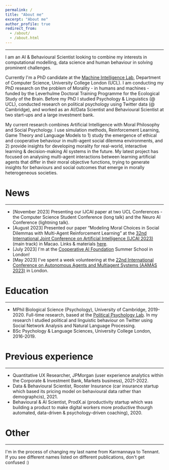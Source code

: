 ```yaml
---
permalink: /
title: "About me"
excerpt: "About me"
author_profile: true
redirect_from: 
  - /about/
  - /about.html
---
```

---
I am an AI & Behavioural Scientist looking to combine my interests in computational modelling, data science and human behaviour in solving prominent challenges. 

Currently I'm a PhD candidate at the [Machine Intelligence Lab](https://www.machineintelligencelab.ai/), Department of Computer Science, University College London (UCL). I am conducting my PhD research on the problem of Morality - in humans and machines - funded by the Leverhulme Doctoral Training Programme for the Ecological Study of the Brain. Before my PhD I studied Psychology & Linguistics (@ UCL), conducted research on political psychology using Twitter data (@ Cambridge), and worked as an AI/Data Scientist and Behavioural Scientist at two start-ups and a large investment bank. 

My current research combines Artificial Intelligence with Moral Philosophy and Social Psychology. I use simulation methods, Reinforcement Learning, Game Theory and Language Models to 1) study the emergence of ethical and cooperative behaviour in multi-agent social dilemma environments, and 2) provide insights for developing morality for real-world, interactive learning & decision-making AI systems in the future. My latest project has focused on analysing multi-agent interactions between learning artificial agents that differ in their moral objective functions, trying to generate insights for behaviours and social outcomes that emerge in morally heterogeneous societies.


News
======
---
- [November 2023] Presenting our IJCAI paper at two UCL Conferences - the Computer Science Student Conference (long talk) and the Neuro AI Conference (lightning talk). 
- [August 2023] Presented our paper “Modeling Moral Choices in Social Dilemmas with Multi-Agent Reinforcement Learning” at the [32nd International Joint Conference on Artificial Intelligence (IJCAI 2023)](https://ijcai-23.org/) (main track) in Macao. Links & materials [here](https://liza-tennant.github.io/publication/2023-modeling-moral-choices).
- [July 2023] I'm at the [Cooperative AI Foundation](https://www.cooperativeai.com/) Summer School in London! 
- [May 2023] I've spent a week volunteering at the [22nd International Conference on Autonomous Agents and Multiagent Systems (AAMAS 2023)](https://aamas2023.soton.ac.uk/) in London.

Education
====
---
- MPhil Biological Science (Psychology), University of Cambridge, 2019-2020. Full-time research, based at the [Political Psychology Lab](https://www.psychol.cam.ac.uk/polpsych). In my research I studied political and linguistic behaviour on Twitter using Social Network Analysis and Natural Language Processing.
- BSc Psychology & Language Sciences, University College London, 2016-2019.


Previous experience
======
---
- Quantitative UX Researcher, JPMorgan (user experience analytics within the Corporate & Investment Bank, Markets business), 2021-2022.
- Data & Behavioural Scientist, Rooster Insurance (car insurance startup which based its pricing model on behavioural data rather than demographcis), 2021.
- Behavioural & AI Scientist, ProdX.ai (productivity startup which was building a product to make digital workers more productive thourgh automated, data-driven & psychology-driven coaching), 2020.


Other
======
---
I'm in the process of changing my last name from Karmannaya to Tennant. If you see different names listed on different publications, don't get confused :)
